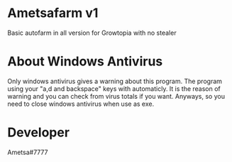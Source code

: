 # Ametsafarm v1
Basic autofarm in all version for Growtopia with no stealer

# About Windows Antivirus
Only windows antivirus gives a warning about this program. The program using your "a,d and backspace" keys with automaticly.
It is the reason of warning and you can check from virus totals if you want. Anyways, so you need to close windows antivirus when use as exe.

# Developer
Ametsa#7777



